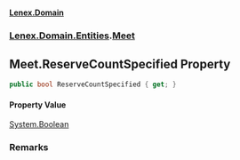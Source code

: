 #### [Lenex.Domain](index.md 'index')
### [Lenex.Domain.Entities](Lenex.Domain.Entities.md 'Lenex.Domain.Entities').[Meet](Lenex.Domain.Entities.Meet.md 'Lenex.Domain.Entities.Meet')

## Meet.ReserveCountSpecified Property

```csharp
public bool ReserveCountSpecified { get; }
```

#### Property Value
[System.Boolean](https://docs.microsoft.com/en-us/dotnet/api/System.Boolean 'System.Boolean')

### Remarks